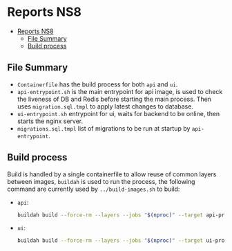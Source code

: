 # Reports NS8

- [Reports NS8](#reports-ns8)
  - [File Summary](#file-summary)
  - [Build process](#build-process)

## File Summary
- `Containerfile` has the build process for both `api` and `ui`.
- `api-entrypoint.sh` is the main entrypoint for api image, is used to check the liveness of DB and Redis before starting the main process. Then uses `migration.sql.tmpl` to apply latest changes to database.
- `ui-entrypoint.sh` entrypoint for ui, waits for backend to be online, then starts the nginx server.
- `migrations.sql.tmpl` list of migrations to be run at startup by `api-entrypoint`.

## Build process
Build is handled by a single containerfile to allow reuse of common layers between images, `buildah` is used to run the process, the following command are currently used by `../build-images.sh` to build:
 - `api`:

    ```bash
    buildah build --force-rm --layers --jobs "$(nproc)" --target api-production --tag "ghcr.io/nethesis/nethvoice-reports-api:latest"
    ```

 - `ui`:

    ```bash
    buildah build --force-rm --layers --jobs "$(nproc)" --target ui-production --tag "ghcr.io/nethesis/nethvoice-reports-ui:latest"
    ```

